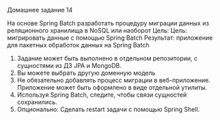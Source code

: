 Домашнее задание 14

На основе Spring Batch разработать процедуру миграции данных из реляционного хранилища в NoSQL или наоборот
Цель: Цель: мигрировать данные с помощью Spring Batch
Результат: приложение для пакетных обработок данных на Spring Batch
1. Задание может быть выполнено в отдельном репозитории, с сущностями из ДЗ JPA и MongoDB.
2. Вы можете выбрать другую доменную модель
3. Не обязательно добавлять процесс миграции в веб-приложение. Приложение может быть оформлено в виде отдельной утилиты.
3. Используя Spring Batch, следите, чтобы связи сущностей сохранились.
4. Опционально: Сделать restart задачи с помощью Spring Shell.